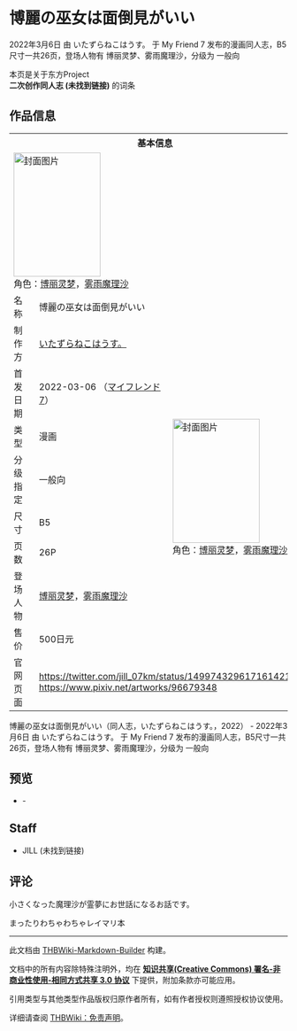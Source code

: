 # 博麗の巫女は面倒見がいい

<!-- source html: G:\repos\THBWiki-Markdown-Builder\THBWikiMarkdown\Temp\main\9\9f\ns0%3A%E5%8D%9A%E9%BA%97%E3%81%AE%E5%B7%AB%E5%A5%B3%E3%81%AF%E9%9D%A2%E5%80%92%E8%A6%8B%E3%81%8C%E3%81%84%E3%81%84.html -->

2022年3月6日 由 いたずらねこはうす。 于 My Friend 7 发布的漫画同人志，B5尺寸一共26页，登场人物有 博丽灵梦、雾雨魔理沙，分级为 一般向

本页是关于东方Project  
 **二次创作同人志 (未找到链接)** 的词条

## 作品信息

<table><tbody><tr><th colspan="3">基本信息</th></tr><tr><td class="cover-artwork-mobile" colspan="2"><a href="./文件-博麗の巫女は面倒見がいい封面.jpg.md" class="image" title="封面图片"><img alt="封面图片" src="https://upload.thwiki.cc/thumb/5/51/%E5%8D%9A%E9%BA%97%E3%81%AE%E5%B7%AB%E5%A5%B3%E3%81%AF%E9%9D%A2%E5%80%92%E8%A6%8B%E3%81%8C%E3%81%84%E3%81%84%E5%B0%81%E9%9D%A2.jpg/157px-%E5%8D%9A%E9%BA%97%E3%81%AE%E5%B7%AB%E5%A5%B3%E3%81%AF%E9%9D%A2%E5%80%92%E8%A6%8B%E3%81%8C%E3%81%84%E3%81%84%E5%B0%81%E9%9D%A2.jpg" decoding="async" loading="lazy" width="157" height="224" srcset="https://upload.thwiki.cc/thumb/5/51/%E5%8D%9A%E9%BA%97%E3%81%AE%E5%B7%AB%E5%A5%B3%E3%81%AF%E9%9D%A2%E5%80%92%E8%A6%8B%E3%81%8C%E3%81%84%E3%81%84%E5%B0%81%E9%9D%A2.jpg/235px-%E5%8D%9A%E9%BA%97%E3%81%AE%E5%B7%AB%E5%A5%B3%E3%81%AF%E9%9D%A2%E5%80%92%E8%A6%8B%E3%81%8C%E3%81%84%E3%81%84%E5%B0%81%E9%9D%A2.jpg 1.5x, https://upload.thwiki.cc/thumb/5/51/%E5%8D%9A%E9%BA%97%E3%81%AE%E5%B7%AB%E5%A5%B3%E3%81%AF%E9%9D%A2%E5%80%92%E8%A6%8B%E3%81%8C%E3%81%84%E3%81%84%E5%B0%81%E9%9D%A2.jpg/314px-%E5%8D%9A%E9%BA%97%E3%81%AE%E5%B7%AB%E5%A5%B3%E3%81%AF%E9%9D%A2%E5%80%92%E8%A6%8B%E3%81%8C%E3%81%84%E3%81%84%E5%B0%81%E9%9D%A2.jpg 2x" data-file-width="1504" data-file-height="2147"></a><div class="cover-char">角色：<a href="./博丽灵梦.md" title="博丽灵梦">博丽灵梦</a>，<a href="./雾雨魔理沙.md" title="雾雨魔理沙">雾雨魔理沙</a></div></td>
</tr><tr><td class="label">名称</td><td colspan="2"> 博麗の巫女は面倒見がいい </td></tr><tr><td class="label">制作方</td><td><a href="./いたずらねこはうす。.md" title="いたずらねこはうす。">いたずらねこはうす。</a></td><td class="cover-artwork" rowspan="8" style="min-width:224px;"><a href="./文件-博麗の巫女は面倒見がいい封面.jpg.md" class="image" title="封面图片"><img alt="封面图片" src="https://upload.thwiki.cc/thumb/5/51/%E5%8D%9A%E9%BA%97%E3%81%AE%E5%B7%AB%E5%A5%B3%E3%81%AF%E9%9D%A2%E5%80%92%E8%A6%8B%E3%81%8C%E3%81%84%E3%81%84%E5%B0%81%E9%9D%A2.jpg/157px-%E5%8D%9A%E9%BA%97%E3%81%AE%E5%B7%AB%E5%A5%B3%E3%81%AF%E9%9D%A2%E5%80%92%E8%A6%8B%E3%81%8C%E3%81%84%E3%81%84%E5%B0%81%E9%9D%A2.jpg" decoding="async" loading="lazy" width="157" height="224" srcset="https://upload.thwiki.cc/thumb/5/51/%E5%8D%9A%E9%BA%97%E3%81%AE%E5%B7%AB%E5%A5%B3%E3%81%AF%E9%9D%A2%E5%80%92%E8%A6%8B%E3%81%8C%E3%81%84%E3%81%84%E5%B0%81%E9%9D%A2.jpg/235px-%E5%8D%9A%E9%BA%97%E3%81%AE%E5%B7%AB%E5%A5%B3%E3%81%AF%E9%9D%A2%E5%80%92%E8%A6%8B%E3%81%8C%E3%81%84%E3%81%84%E5%B0%81%E9%9D%A2.jpg 1.5x, https://upload.thwiki.cc/thumb/5/51/%E5%8D%9A%E9%BA%97%E3%81%AE%E5%B7%AB%E5%A5%B3%E3%81%AF%E9%9D%A2%E5%80%92%E8%A6%8B%E3%81%8C%E3%81%84%E3%81%84%E5%B0%81%E9%9D%A2.jpg/314px-%E5%8D%9A%E9%BA%97%E3%81%AE%E5%B7%AB%E5%A5%B3%E3%81%AF%E9%9D%A2%E5%80%92%E8%A6%8B%E3%81%8C%E3%81%84%E3%81%84%E5%B0%81%E9%9D%A2.jpg 2x" data-file-width="1504" data-file-height="2147"></a><div class="cover-char">角色：<a href="./博丽灵梦.md" title="博丽灵梦">博丽灵梦</a>，<a href="./雾雨魔理沙.md" title="雾雨魔理沙">雾雨魔理沙</a></div></td>
</tr><tr><td class="label">首发日期</td><td>2022-03-06&#160;（<a href="/展会作品列表?e=My+Friend%237">マイフレンド7</a>）</td></tr><tr><td class="label">类型</td><td>漫画</td></tr><tr><td class="label">分级指定</td><td>一般向</td></tr><tr><td class="label">尺寸</td><td>B5</td></tr><tr><td class="label">页数</td><td>26P</td></tr><tr><td class="label">登场人物</td><td><a href="./博丽灵梦.md" title="博丽灵梦">博丽灵梦</a>，<a href="./雾雨魔理沙.md" title="雾雨魔理沙">雾雨魔理沙</a></td></tr><tr><td class="label">售价</td><td>500日元</td></tr>
<tr><td class="label">官网页面</td><td colspan="2"><a rel="nofollow" class="external free" href="https://twitter.com/jill_07km/status/1499743296171614211">https://twitter.com/jill_07km/status/1499743296171614211</a><br><a rel="nofollow" class="external free" href="https://www.pixiv.net/artworks/96679348">https://www.pixiv.net/artworks/96679348</a></td></tr></tbody></table>

博麗の巫女は面倒見がいい（同人志，いたずらねこはうす。，2022） - 2022年3月6日 由 いたずらねこはうす。 于 My Friend 7 发布的漫画同人志，B5尺寸一共26页，登场人物有 博丽灵梦、雾雨魔理沙，分级为 一般向

## 预览
- [](./文件-博麗の巫女は面倒見がいい预览图1.jpg.md)- [](./文件-博麗の巫女は面倒見がいい预览图2.jpg.md)


## Staff
- JILL (未找到链接)


## 评论
  
小さくなった魔理沙が霊夢にお世話になるお話です。  

まったりわちゃわちゃレイマリ本
  





---

此文档由 [THBWiki-Markdown-Builder](https://github.com/Delsin-Yu/THBWiki-Markdown-Builder) 构建。

文档中的所有内容除特殊注明外，均在 [**知识共享(Creative Commons) 署名-非商业性使用-相同方式共享 3.0 协议**](https://creativecommons.org/licenses/by-sa/3.0/deed.zh-hans) 下提供，附加条款亦可能应用。

引用类型与其他类型作品版权归原作者所有，如有作者授权则遵照授权协议使用。

详细请查阅 [THBWiki：免责声明](https://thbwiki.cc/THBWiki:%E5%85%8D%E8%B4%A3%E5%A3%B0%E6%98%8E)。

